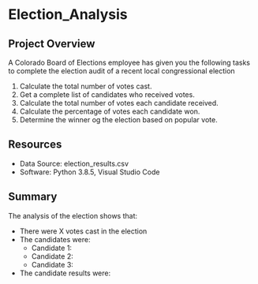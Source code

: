 # Election_Analysis

## Project Overview
A Colorado Board of Elections employee has given you the following tasks to complete the election audit of a recent local congressional election

1. Calculate the total number of votes cast.
2. Get a complete list of candidates who received votes.
3. Calculate the total number of votes each candidate received.
4. Calculate the percentage of votes each candidate won.
5. Determine the winner og the election based on popular vote.

## Resources
- Data Source: election_results.csv
- Software: Python 3.8.5, Visual Studio Code

## Summary 
The analysis of the election shows that:
- There were X votes cast in the election
- The candidates were:
    - Candidate 1:
    - Candidate 2:
    - Candidate 3:
- The candidate results were:
    